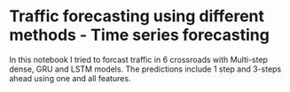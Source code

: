 # Traffic forecasting using different methods - Time series forecasting

In this notebook I tried to forcast traffic in 6 crossroads with Multi-step dense, GRU and LSTM models. The predictions include 1 step and 3-steps ahead using one and all features.
